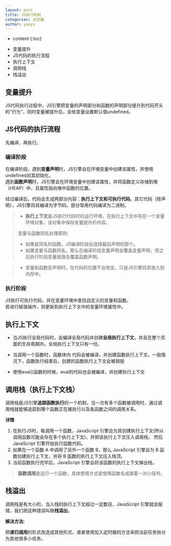 ```yaml
---
layout: post
title: JS执行机制
categories: 浏览器
author: yanys
---  
```


* content
{:toc}

- 变量提升
- JS代码的执行流程
- 执行上下文
- 调用栈
- 栈溢出
<!-- more-->




## 变量提升
JS代码执行过程中，JS引擎把变量的声明部分和函数的声明部分提升到代码开头的“行为”，同时变量被提升后，会给变量设置默认值undefined。
## JS代码的执行流程
先编译，再执行。
### 编译阶段
在编译阶段，遇到**变量声明**时，JS引擎会在环境变量中创建该属性，并使用undefined对其初始化，  
 遇到**函数声明**时，JS引擎会在环境变量中创建该属性，并将函数定义存储到堆（HEAP）中，且属性指向堆中函数的位置。  

经过编译后，代码会生成两部分内容：**执行上下文和可执行代码**。其它代码（除声明），JS引擎将其编译为字节码，部分常用代码编译为二进制。    


> - **执行上下文**是JS执行代码时的运行环境，在执行上下文中存在一个变量环境对象，该对象中保存变量提升的内容。  


> 变量与函数同名处理原则: 
>
> - 如果是同名的函数，JS编译阶段会选择最后声明的那个。
> - 如果变量与函数同名，那么在编译阶段变量声明会覆盖变量声明，但之后执行阶段变量赋值会覆盖函数声明。



> - 变量和函数在声明时，在代码的位置不会改变，只是JS引擎将其放入到内存中。



### 执行阶段
JS执行可执行代码，并在变量环境中查找自定义的变量和函数。  
若进行赋值操作，则更新到执行上下文中的变量环境属性中。

## 执行上下文
- 当JS执行全局代码时，会编译全局代码并创建**全局执行上下文**，并且在整个页面的生存周期内，全局执行上下文只有一份。

- 当调用一个函数时，函数体内 代码会被编译，并创建函数执行上下文，一般情况下，函数执行结束后，创建的函数执行上下文会被销毁

- 使用eval()函数的时候，eval的代码也会被编译，并创建执行上下文

## 调用栈（执行上下文栈）
调用栈是JS引擎**追踪函数执行**的一个机制，当一次有多个函数被调用时，通过调用栈就能够追踪到哪个函数正在被执行以及各函数之间的调用关系。

**详情**
1. 在执行JS时，每调用一个函数，JavaScript 引擎会为其创建执行上下文(所以调用函数可能会存在多个执行上下文)，并把该执行上下文压入调用栈， 然后 JavaScript 引擎开始执行函数代码。
1. 如果在一个函数 A 中调用了另外一个函数 B，那么 JavaScript 引擎会为 B 函数创建执行上下文，并将 B 函数的执行上下文压入栈顶。
1. 当前函数执行完毕后，JavaScript 引擎会将该函数的执行上下文弹出栈。     



> **函数调用**是运行一个函数，具体使用方式是使用函数名成跟着一对小括号。

## 栈溢出
调用栈是有大小的，当入栈的执行上下文超过一定数目，JavaScript 引擎就会报错，我们把这种错误叫做**栈溢出**。

**解决方法:** 

把**递归调用**的形式改造成其他形式，或者使用加入定时器的方法来把当前任务拆分为其他很多小任务。
